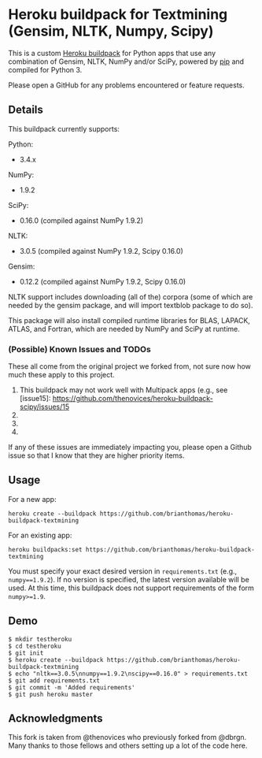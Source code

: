 Heroku buildpack for Textmining (Gensim, NLTK, Numpy, Scipy)
====================================================

This is a custom [Heroku buildpack](http://devcenter.heroku.com/articles/buildpacks)
for Python apps that use any combination of Gensim, NLTK, NumPy and/or SciPy, 
powered by [pip](http://www.pip-installer.org/) and compiled for Python 3.

Please open a GitHub for any problems encountered or feature requests.

Details
-------

This buildpack currently supports:

Python:
  * 3.4.x

NumPy:
  * 1.9.2  

SciPy:
  * 0.16.0 (compiled against NumPy 1.9.2)

NLTK:
  * 3.0.5 (compiled against NumPy 1.9.2, Scipy 0.16.0)

Gensim:
  * 0.12.2 (compiled against NumPy 1.9.2, Scipy 0.16.0)

NLTK support includes downloading (all of the) corpora (some of which 
are needed by the gensim package, and will import textblob package to
do so).

This package will also install compiled runtime libraries for BLAS, LAPACK,
ATLAS, and Fortran, which are needed by NumPy and SciPy at runtime.

### (Possible) Known Issues and TODOs 

These all come from the original project we forked from, not sure now how much 
these apply to this project.

  1. This buildpack may not work well with Multipack apps (e.g., see [issue15]: 
     https://github.com/thenovices/heroku-buildpack-scipy/issues/15
  2. [issue9]: https://github.com/thenovices/heroku-buildpack-scipy/issues/9#issuecomment-61660727
  3. [issue11]: https://github.com/thenovices/heroku-buildpack-scipy/issues/11#issuecomment-85143132
  4. [issue19]: https://github.com/thenovices/heroku-buildpack-scipy/issues/19

If any of these issues are immediately impacting you, please open a Github
issue so that I know that they are higher priority items.

Usage
-----
For a new app:

    heroku create --buildpack https://github.com/brianthomas/heroku-buildpack-textmining

For an existing app:

    heroku buildpacks:set https://github.com/brianthomas/heroku-buildpack-textmining

You must specify your exact desired version in `requirements.txt` (e.g.,
`numpy==1.9.2`). If no version is specified, the latest version available will
be used. At this time, this buildpack does not support requirements of the
form `numpy>=1.9`.

Demo
----

    $ mkdir testheroku
    $ cd testheroku
    $ git init
    $ heroku create --buildpack https://github.com/brianthomas/heroku-buildpack-textmining
    $ echo "nltk==3.0.5\nnumpy==1.9.2\nscipy==0.16.0" > requirements.txt
    $ git add requirements.txt
    $ git commit -m 'Added requirements'
    $ git push heroku master


Acknowledgments
---------------

This fork is taken from @thenovices who previously forked from @dbrgn. Many thanks to those
fellows and others setting up a lot of the code here.

